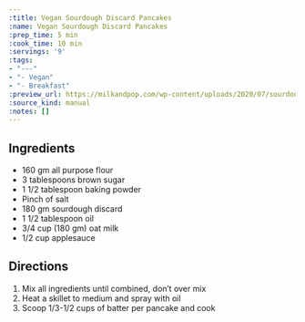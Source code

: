 ```yaml
---
:title: Vegan Sourdough Discard Pancakes
:name: Vegan Sourdough Discard Pancakes
:prep_time: 5 min
:cook_time: 10 min
:servings: '9'
:tags:
- "---"
- "- Vegan"
- "- Breakfast"
:preview_url: https://milkandpop.com/wp-content/uploads/2020/07/sourdough-pancakes-13.jpg
:source_kind: manual
:notes: []
---
```


## Ingredients
- 160 gm all purpose flour
- 3 tablespoons brown sugar
- 1 1/2 tablespoon baking powder
- Pinch of salt
- 180 gm sourdough discard
- 1 1/2 tablespoon oil
- 3/4 cup (180 gm) oat milk
- 1/2 cup applesauce


## Directions
1. Mix all ingredients until combined, don’t over mix 
2. Heat a skillet to medium and spray with oil
3. Scoop 1/3-1/2 cups of batter per pancake and cook
